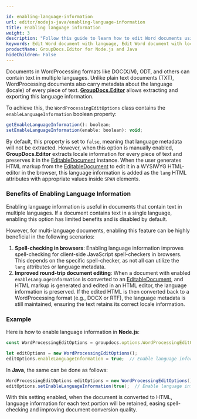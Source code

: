 ```yaml
---

id: enabling-language-information
url: editor/nodejs-java/enabling-language-information
title: Enabling language information
weight: 3
description: "Follow this guide to learn how to edit Word documents using locale information and apply spell-checkers to document content written in different languages using GroupDocs.Editor for Node.js and Java."
keywords: Edit Word document with language, Edit Word document with locale, edit Word
productName: GroupDocs.Editor for Node.js and Java
hideChildren: False
---
```


Documents in WordProcessing formats like DOC(X/M), ODT, and others can contain text in multiple languages. Unlike plain text documents (TXT), WordProcessing documents also carry metadata about the language (locale) of every piece of text. **[GroupDocs.Editor](https://products.groupdocs.com/editor/nodejs-java)** allows extracting and exporting this language information. 

To achieve this, the `WordProcessingEditOptions` class contains the `enableLanguageInformation` boolean property:

```javascript
getEnableLanguageInformation(): boolean;
setEnableLanguageInformation(enable: boolean): void;
```

By default, this property is set to `false`, meaning that language metadata will not be extracted. However, when this option is manually enabled, **GroupDocs.Editor** extracts locale information for every piece of text and preserves it in the [EditableDocument](https://reference.groupdocs.com/editor/nodejs-java/com.groupdocs.editor/editabledocument) instance. When the user generates HTML markup from the [EditableDocument](https://reference.groupdocs.com/editor/nodejs-java/com.groupdocs.editor/editabledocument) to edit it in a WYSIWYG HTML-editor in the browser, this language information is added as the `lang` HTML attributes with appropriate values inside `SPAN` elements.

### Benefits of Enabling Language Information

Enabling language information is useful in documents that contain text in multiple languages. If a document contains text in a single language, enabling this option has limited benefits and is disabled by default.

However, for multi-language documents, enabling this feature can be highly beneficial in the following scenarios:

1. **Spell-checking in browsers**: Enabling language information improves spell-checking for client-side JavaScript spell-checkers in browsers. This depends on the specific spell-checker, as not all can utilize the `lang` attributes or language metadata.
2. **Improved round-trip document editing**: When a document with enabled `enableLanguageInformation` is converted to an [EditableDocument](https://reference.groupdocs.com/editor/nodejs-java/com.groupdocs.editor/editabledocument), and HTML markup is generated and edited in an HTML editor, the language information is preserved. If the edited HTML is then converted back to a WordProcessing format (e.g., DOCX or RTF), the language metadata is still maintained, ensuring the text retains its correct locale information.

### Example

Here is how to enable language information in **Node.js**:

```javascript
const WordProcessingEditOptions = groupdocs.options.WordProcessingEditOptions;

let editOptions = new WordProcessingEditOptions();
editOptions.enableLanguageInformation = true;  // Enable language information
```

In **Java**, the same can be done as follows:

```java
WordProcessingEditOptions editOptions = new WordProcessingEditOptions();
editOptions.setEnableLanguageInformation(true);  // Enable language information
```

With this setting enabled, when the document is converted to HTML, language information for each text portion will be retained, easing spell-checking and improving document conversion quality.
